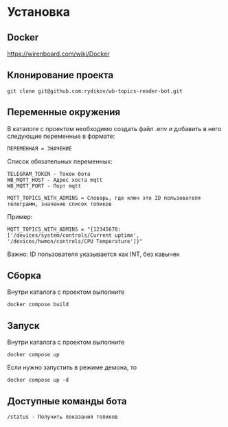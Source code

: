 # Установка

## Docker
https://wirenboard.com/wiki/Docker

## Клонирование проекта
```
git clone git@github.com:rydikov/wb-topics-reader-bot.git
```

## Переменные окружения
В каталоге с проектом необходимо создать файл .env и добавить в него следующие переменные в формате:
```
ПЕРЕМЕННАЯ = ЗНАЧЕНИЕ
```
Список обязательных переменных:
```
TELEGRAM_TOKEN - Токен бота
WB_MQTT_HOST - Адрес хоста mqtt
WB_MQTT_PORT - Порт mqtt

MQTT_TOPICS_WITH_ADMINS = Словарь, где ключ это ID пользователя телеграмм, значение список топиков
```

Пример:

```
MQTT_TOPICS_WITH_ADMINS = "{12345678: ['/devices/system/controls/Current uptime', '/devices/hwmon/controls/CPU Temperature']}"
```
Важно: ID пользователя указывается как INT, без кавычек


## Сборка 
Внутри каталога с проектом выполните
```
docker compose build
```

## Запуск
Внутри каталога с проектом выполните
```
docker compose up
```
Если нужно запустить в режиме демона, то
```
docker compose up -d
```

## Доступные команды бота
```
/status - Получить показания топиков
```
 

